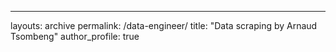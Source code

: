 ---
layouts: archive
permalink: /data-engineer/
title: "Data scraping by Arnaud Tsombeng"
author_profile: true
